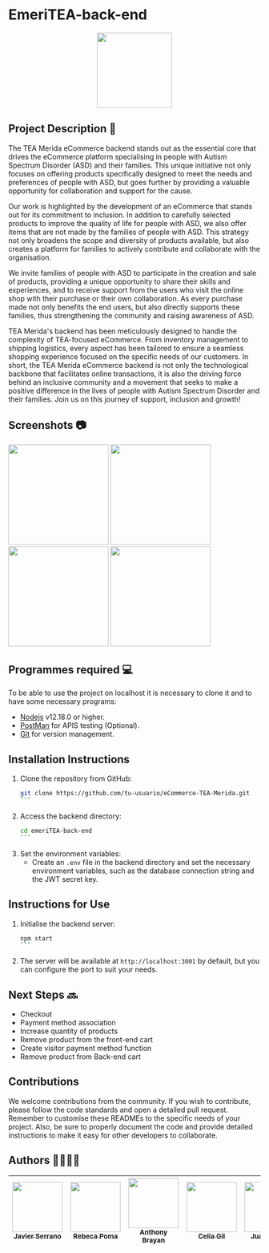 # EmeriTEA-back-end

<p align="center"><img src="https://res.cloudinary.com/dgsqxkvfz/image/upload/v1699348285/toseozbbon8ni9jq03ys.png" width="150" heigth="50" justify-content="center"></p>

## Project Description 🚀
The TEA Merida eCommerce backend stands out as the essential core that drives the eCommerce platform specialising in people with Autism Spectrum Disorder (ASD) and their families. This unique initiative not only focuses on offering products specifically designed to meet the needs and preferences of people with ASD, but goes further by providing a valuable opportunity for collaboration and support for the cause.

Our work is highlighted by the development of an eCommerce that stands out for its commitment to inclusion. In addition to carefully selected products to improve the quality of life for people with ASD, we also offer items that are not made by the families of people with ASD. This strategy not only broadens the scope and diversity of products available, but also creates a platform for families to actively contribute and collaborate with the organisation.

We invite families of people with ASD to participate in the creation and sale of products, providing a unique opportunity to share their skills and experiences, and to receive support from the users who visit the online shop with their purchase or their own collaboration. As every purchase made not only benefits the end users, but also directly supports these families, thus strengthening the community and raising awareness of ASD.

TEA Merida's backend has been meticulously designed to handle the complexity of TEA-focused eCommerce. From inventory management to shipping logistics, every aspect has been tailored to ensure a seamless shopping experience focused on the specific needs of our customers. In short, the TEA Merida eCommerce backend is not only the technological backbone that facilitates online transactions, it is also the driving force behind an inclusive community and a movement that seeks to make a positive difference in the lives of people with Autism Spectrum Disorder and their families.
Join us on this journey of support, inclusion and growth!

## Screenshots 📷
<img src="https://res.cloudinary.com/dgsqxkvfz/image/upload/v1699523614/post_2_1_fcgbh9.png" width="200" heigth="50">
<img src="https://res.cloudinary.com/dgsqxkvfz/image/upload/v1699523734/post_2_mwkcgp.png" width="200" heigth="50">
<img src="https://res.cloudinary.com/dgsqxkvfz/image/upload/v1699604234/Test_inser_admi_1_dadlpm.png" width="200" heigth="50">
<img src="https://res.cloudinary.com/dgsqxkvfz/image/upload/v1699604259/test_inser_admi_2_cayamn.png" width="200" heigth="50">


## Programmes required 💻
To be able to use the project on localhost it is necessary to clone it and to have some necessary programs:

- [Nodejs](https://nodejs.org/es/download/) v12.18.0 or higher.
- [PostMan](https://www.postman.com/downloads/) for APIS testing (Optional).
- [Git](https://git-scm.com/downloads) for version management.


## Installation Instructions
1. Clone the repository from GitHub:
   ````bash
   git clone https://github.com/tu-usuario/eCommerce-TEA-Merida.git
   ```
2. Access the backend directory:
   ````bash
   cd emeriTEA-back-end
   ```
3. Set the environment variables:
   - Create an `.env` file in the backend directory and set the necessary environment variables, such as the database connection string and the JWT secret key.


## Instructions for Use
1. Initialise the backend server:
   ````bash
   npm start
   ```
2. The server will be available at `http://localhost:3001` by default, but you can configure the port to suit your needs.

   
## Next Steps 🔜
- Checkout
- Payment method association
- Increase quantity of products 
- Remove product from the front-end cart
- Create visitor payment method function 
- Remove product from Back-end cart


## Contributions
We welcome contributions from the community. If you wish to contribute, please follow the code standards and open a detailed pull request.
Remember to customise these READMEs to the specific needs of your project. Also, be sure to properly document the code and provide detailed instructions to make it easy for other developers to collaborate.


## Authors 👨‍💻👩‍💻

| [<img src="https://avatars.githubusercontent.com/u/132766257?v=4" width=100><br><sub>Javier Serrano</sub>](https://github.com/JaviSeC) | [<img src="https://avatars.githubusercontent.com/u/132651136?v=4" width=100><br><sub>Rebeca Poma</sub>](https://github.com/rebecapoma6) | [<img src="https://avatars.githubusercontent.com/u/119860615?s=400&u=26aa08049bc181d41a8eca0c67183531140bee8a&v=4" width=100><br><sub>Anthony Brayan</sub>](https://github.com/AnthonyBrayan)| [<img src="https://avatars.githubusercontent.com/u/132609974?v=4" width=100><br><sub>Celia Gil</sub>](https://github.com/CeliaGilPrieto) | [<img src="https://avatars.githubusercontent.com/u/132656487?v=4" width=100><br><sub>Juan Lumbi</sub>](https://github.com/juanlumbi) | [<img src="https://avatars.githubusercontent.com/u/132567624?v=4" width=100><br><sub>Francisco Manuel</sub>](https://github.com/franciscomanuelnietogarcia) | [<img src="https://avatars.githubusercontent.com/u/132655532?v=4" width=100><br><sub>Raúl Muñoz</sub>](https://github.com/raulmunozrayo) 
| :---: | :---: | :---: | :---: | :---: | :---: | :---: |

